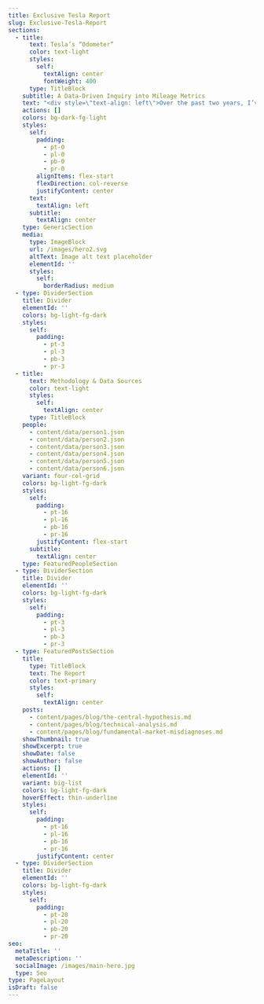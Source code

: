 ```yaml
---
title: Exclusive Tesla Report
slug: Exclusive-Tesla-Report
sections:
  - title:
      text: Tesla’s “Odometer”
      color: text-light
      styles:
        self:
          textAlign: center
          fontWeight: 400
      type: TitleBlock
    subtitle: A Data-Driven Inquiry into Mileage Metrics
    text: "<div style=\"text-align: left\">Over the past two years, I’ve conducted an in-depth review of Tesla’s odometer systems through analysis of 2,551 Tesla patents, vehicle telematics data from a 2020 Model Y, and comparative studies with legacy automakers. The research demonstrates that Tesla's odometer values represent energy consumption estimates rather than direct distance measurements.</div>\n\n<div style=\"text-align: left\">Through this abstract, I’ll walk you through the data sources, investigative steps, and final takeaways of my research, along with my thoughts on implications for the broader electric vehicle industry.</div>\n\n<div style=\"text-align: center\">## How did we get here?</div>\n\nMy journey into this investigation began not from abstract interest but from direct experience as a Tesla owner, leading to a personal frustration—a nagging suspicion that the odometer in my 2020 Tesla Model Y was accumulating miles faster than I was actually driving. Dismissed by service center technicians (\"within normal variance\") and challenged by the company, I sought a better understanding through available data.\n\nLike many others, I was drawn to the promise of cutting-edge technology and long-term savings, initially choosing Tesla for its reputation for innovation and efficiency. I purchased a used 2020 Model Y, expecting a reliable, high-performance vehicle. Instead, I experienced frequent service visits, rapid tire wear, and, most troublingly, an odometer that seemed disconnected from reality.\_A simple Google search led me to a community of other Tesla owners experiencing similar discrepancies.\n\nBut rather than accepting this discrepancy as an EV oddity while also being driven by curiosity and armed with a background in data analytics, I set out to systematically investigate the factors behind these anomalies.\n"
    actions: []
    colors: bg-dark-fg-light
    styles:
      self:
        padding:
          - pt-0
          - pl-0
          - pb-0
          - pr-0
        alignItems: flex-start
        flexDirection: col-reverse
        justifyContent: center
      text:
        textAlign: left
      subtitle:
        textAlign: center
    type: GenericSection
    media:
      type: ImageBlock
      url: /images/hero2.svg
      altText: Image alt text placeholder
      elementId: ''
      styles:
        self:
          borderRadius: medium
  - type: DividerSection
    title: Divider
    elementId: ''
    colors: bg-light-fg-dark
    styles:
      self:
        padding:
          - pt-3
          - pl-3
          - pb-3
          - pr-3
  - title:
      text: Methodology & Data Sources
      color: text-light
      styles:
        self:
          textAlign: center
      type: TitleBlock
    people:
      - content/data/person1.json
      - content/data/person2.json
      - content/data/person3.json
      - content/data/person4.json
      - content/data/person5.json
      - content/data/person6.json
    variant: four-col-grid
    colors: bg-light-fg-dark
    styles:
      self:
        padding:
          - pt-16
          - pl-16
          - pb-16
          - pr-16
        justifyContent: flex-start
      subtitle:
        textAlign: center
    type: FeaturedPeopleSection
  - type: DividerSection
    title: Divider
    elementId: ''
    colors: bg-light-fg-dark
    styles:
      self:
        padding:
          - pt-3
          - pl-3
          - pb-3
          - pr-3
  - type: FeaturedPostsSection
    title:
      type: TitleBlock
      text: The Report
      color: text-primary
      styles:
        self:
          textAlign: center
    posts:
      - content/pages/blog/the-central-hypothesis.md
      - content/pages/blog/technical-analysis.md
      - content/pages/blog/fundamental-market-misdiagnoses.md
    showThumbnail: true
    showExcerpt: true
    showDate: false
    showAuthor: false
    actions: []
    elementId: ''
    variant: big-list
    colors: bg-light-fg-dark
    hoverEffect: thin-underline
    styles:
      self:
        padding:
          - pt-16
          - pl-16
          - pb-16
          - pr-16
        justifyContent: center
  - type: DividerSection
    title: Divider
    elementId: ''
    colors: bg-light-fg-dark
    styles:
      self:
        padding:
          - pt-20
          - pl-20
          - pb-20
          - pr-20
seo:
  metaTitle: ''
  metaDescription: ''
  socialImage: /images/main-hero.jpg
  type: Seo
type: PageLayout
isDraft: false
---
```

